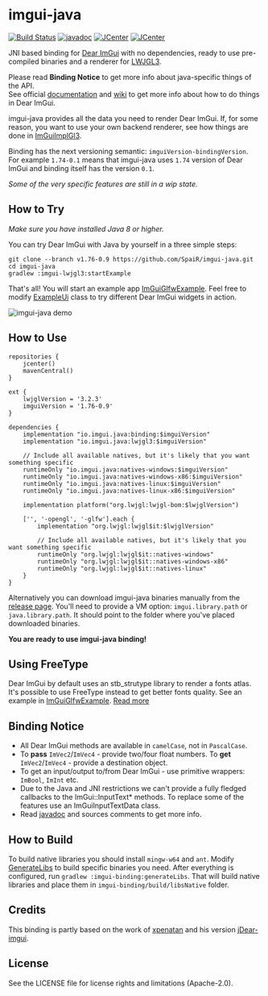 # imgui-java 
[![Build Status](https://travis-ci.org/SpaiR/imgui-java.svg?branch=master)](https://travis-ci.org/SpaiR/imgui-java) [![javadoc](https://javadoc.io/badge2/io.imgui.java/binding/javadoc.svg)](https://javadoc.io/doc/io.imgui.java/binding) [![JCenter](https://img.shields.io/bintray/v/spair/io.imgui.java/binding.svg?label=binding)](https://bintray.com/spair/io.imgui.java/binding/_latestVersion) [![JCenter](https://img.shields.io/bintray/v/spair/io.imgui.java/lwjgl3.svg?label=lwjgl3)](https://bintray.com/spair/io.imgui.java/lwjgl3/_latestVersion)

JNI based binding for [Dear ImGui](https://github.com/ocornut/imgui) with no dependencies, ready to use pre-compiled binaries and a renderer for [LWJGL3](https://www.lwjgl.org/).

Please read **Binding Notice** to get more info about java-specific things of the API.<br>
See official [documentation](https://github.com/ocornut/imgui#usage) and [wiki](https://github.com/ocornut/imgui/wiki) to get more info about how to do things in Dear ImGui. 

imgui-java provides all the data you need to render Dear ImGui. If, for some reason, you want to use your own backend renderer, see how things are done in [ImGuiImplGl3](https://github.com/SpaiR/imgui-java/blob/v1.76-0.9/imgui-lwjgl3/src/main/java/imgui/gl3/ImGuiImplGl3.java).

Binding has the next versioning semantic: `imguiVersion-bindingVersion`.<br>
For example `1.74-0.1` means that imgui-java uses `1.74` version of Dear ImGui and binding itself has the version `0.1`.

*Some of the very specific features are still in a wip state.*

## How to Try
_Make sure you have installed Java 8 or higher._

You can try Dear ImGui with Java by yourself in a three simple steps:

```
git clone --branch v1.76-0.9 https://github.com/SpaiR/imgui-java.git
cd imgui-java
gradlew :imgui-lwjgl3:startExample
```

That's all! You will start an example app [ImGuiGlfwExample](https://github.com/SpaiR/imgui-java/blob/v1.76-0.9/imgui-lwjgl3/src/test/java/ImGuiGlfwExample.java). Feel free to modify [ExampleUi](https://github.com/SpaiR/imgui-java/blob/v1.76-0.9/imgui-lwjgl3/src/test/java/ExampleUi.java) class to try different Dear ImGui widgets in action.

![imgui-java demo](https://i.imgur.com/ljAhD7a.gif)

## How to Use

```
repositories {
    jcenter()
    mavenCentral()
}

ext {
    lwjglVersion = '3.2.3'
    imguiVersion = '1.76-0.9'
}

dependencies {
    implementation "io.imgui.java:binding:$imguiVersion"
    implementation "io.imgui.java:lwjgl3:$imguiVersion"

    // Include all available natives, but it's likely that you want something specific
    runtimeOnly "io.imgui.java:natives-windows:$imguiVersion"
    runtimeOnly "io.imgui.java:natives-windows-x86:$imguiVersion"
    runtimeOnly "io.imgui.java:natives-linux:$imguiVersion"
    runtimeOnly "io.imgui.java:natives-linux-x86:$imguiVersion"

    implementation platform("org.lwjgl:lwjgl-bom:$lwjglVersion")

    ['', '-opengl', '-glfw'].each {
        implementation "org.lwjgl:lwjgl$it:$lwjglVersion"

        // Include all available natives, but it's likely that you want something specific
        runtimeOnly "org.lwjgl:lwjgl$it::natives-windows"
        runtimeOnly "org.lwjgl:lwjgl$it::natives-windows-x86"
        runtimeOnly "org.lwjgl:lwjgl$it::natives-linux"
    }
}
```

Alternatively you can download imgui-java binaries manually from the [release page](https://github.com/SpaiR/imgui-java/releases/latest). You'll need to provide a VM option: `imgui.library.path` or `java.library.path`. It should point to the folder where you've placed downloaded binaries.

**You are ready to use imgui-java binding!**

## Using FreeType
Dear ImGui by default uses an stb_strutype library to render a fonts atlas. It's possible to use FreeType instead to get better fonts quality. See an example in [ImGuiGlfwExample](https://github.com/spair/imgui-java/blob/v1.76-0.9/imgui-lwjgl3/src/test/java/ImGuiGlfwExample.java#L279). [Read more](https://github.com/ocornut/imgui/blob/v1.76/misc/freetype/README.md)

## Binding Notice
* All Dear ImGui methods are available in `camelCase`, not in `PascalCase`.
* To **pass** `ImVec2`/`ImVec4` - provide two/four float numbers.
  To **get** `ImVec2`/`ImVec4` - provide a destination object.
* To get an input/output to/from Dear ImGui - use primitive wrappers: `ImBool`, `ImInt` etc.
* Due to the Java and JNI restrictions we can't provide a fully fledged callbacks to the ImGui::InputText* methods.
  To replace some of the features use an ImGuiInputTextData class.
* Read [javadoc](https://javadoc.io/doc/io.imgui.java/binding) and sources comments to get more info.

## How to Build
To build native libraries you should install `mingw-w64` and `ant`. Modify [GenerateLibs](https://github.com/SpaiR/imgui-java/blob/master/buildSrc/src/main/groovy/imgui/generate/GenerateLibs.groovy)
to build specific binaries you need. After everything is configured, run `gradlew :imgui-binding:generateLibs`.
That will build native libraries and place them in `imgui-binding/build/libsNative` folder.

## Credits
This binding is partly based on the work of [xpenatan](https://github.com/xpenatan) and his version [jDear-imgui](https://github.com/xpenatan/jDear-imgui).

## License
See the LICENSE file for license rights and limitations (Apache-2.0).
